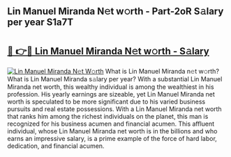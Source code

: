 ## Lin Manuel Miranda N𝚎t w𝚘rth - Part-2oR S𝚊lary per year S1a7T

# <h2><a href="http://gc28oj.nevu.top/?p=Lin+Manuel+Miranda">🔗 👉🔴 Lin Manuel Miranda N𝚎t w𝚘rth - S𝚊lary</a></h2>

[![Lin Manuel Miranda N𝚎t W𝚘rth](https://i.imgur.com/Oavwk0R.jpeg)](http://gc28oj.nevu.top/?p=Lin+Manuel+Miranda)
What is Lin Manuel Miranda n𝚎t w𝚘rth? What is Lin Manuel Miranda s𝚊lary per year?
With a substantial Lin Manuel Miranda net worth, this wealthy individual is among the wealthiest in his profession. His yearly earnings are sizeable, yet Lin Manuel Miranda net worth is speculated to be more significant due to his varied business pursuits and real estate possessions. With a Lin Manuel Miranda net worth that ranks him among the richest individuals on the planet, this man is recognized for his business acumen and financial acumen. This affluent individual, whose Lin Manuel Miranda net worth is in the billions and who earns an impressive salary, is a prime example of the force of hard labor, dedication, and financial acumen.
